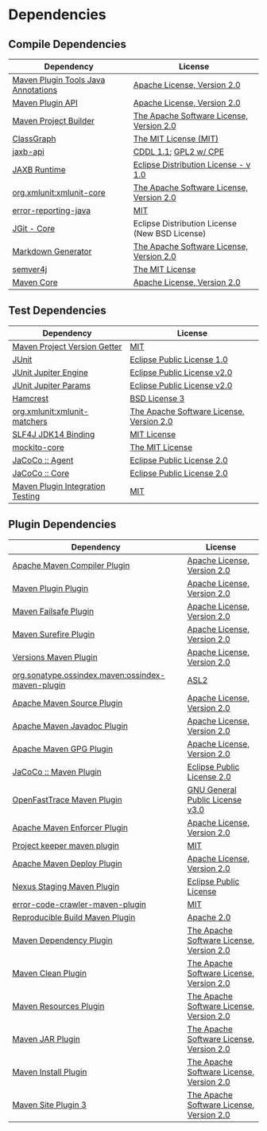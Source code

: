 <!-- @formatter:off -->
# Dependencies

## Compile Dependencies

| Dependency                               | License                                        |
| ---------------------------------------- | ---------------------------------------------- |
| [Maven Plugin Tools Java Annotations][0] | [Apache License, Version 2.0][1]               |
| [Maven Plugin API][2]                    | [Apache License, Version 2.0][1]               |
| [Maven Project Builder][4]               | [The Apache Software License, Version 2.0][5]  |
| [ClassGraph][6]                          | [The MIT License (MIT)][7]                     |
| [jaxb-api][8]                            | [CDDL 1.1][9]; [GPL2 w/ CPE][9]                |
| [JAXB Runtime][11]                       | [Eclipse Distribution License - v 1.0][12]     |
| [org.xmlunit:xmlunit-core][13]           | [The Apache Software License, Version 2.0][5]  |
| [error-reporting-java][15]               | [MIT][16]                                      |
| [JGit - Core][17]                        | Eclipse Distribution License (New BSD License) |
| [Markdown Generator][18]                 | [The Apache Software License, Version 2.0][5]  |
| [semver4j][20]                           | [The MIT License][21]                          |
| [Maven Core][22]                         | [Apache License, Version 2.0][1]               |

## Test Dependencies

| Dependency                             | License                                       |
| -------------------------------------- | --------------------------------------------- |
| [Maven Project Version Getter][24]     | [MIT][16]                                     |
| [JUnit][26]                            | [Eclipse Public License 1.0][27]              |
| [JUnit Jupiter Engine][28]             | [Eclipse Public License v2.0][29]             |
| [JUnit Jupiter Params][28]             | [Eclipse Public License v2.0][29]             |
| [Hamcrest][32]                         | [BSD License 3][33]                           |
| [org.xmlunit:xmlunit-matchers][13]     | [The Apache Software License, Version 2.0][5] |
| [SLF4J JDK14 Binding][36]              | [MIT License][21]                             |
| [mockito-core][38]                     | [The MIT License][39]                         |
| [JaCoCo :: Agent][40]                  | [Eclipse Public License 2.0][41]              |
| [JaCoCo :: Core][40]                   | [Eclipse Public License 2.0][41]              |
| [Maven Plugin Integration Testing][44] | [MIT][16]                                     |

## Plugin Dependencies

| Dependency                                              | License                                       |
| ------------------------------------------------------- | --------------------------------------------- |
| [Apache Maven Compiler Plugin][46]                      | [Apache License, Version 2.0][1]              |
| [Maven Plugin Plugin][48]                               | [Apache License, Version 2.0][1]              |
| [Maven Failsafe Plugin][50]                             | [Apache License, Version 2.0][1]              |
| [Maven Surefire Plugin][52]                             | [Apache License, Version 2.0][1]              |
| [Versions Maven Plugin][54]                             | [Apache License, Version 2.0][1]              |
| [org.sonatype.ossindex.maven:ossindex-maven-plugin][56] | [ASL2][5]                                     |
| [Apache Maven Source Plugin][58]                        | [Apache License, Version 2.0][1]              |
| [Apache Maven Javadoc Plugin][60]                       | [Apache License, Version 2.0][1]              |
| [Apache Maven GPG Plugin][62]                           | [Apache License, Version 2.0][1]              |
| [JaCoCo :: Maven Plugin][64]                            | [Eclipse Public License 2.0][41]              |
| [OpenFastTrace Maven Plugin][66]                        | [GNU General Public License v3.0][67]         |
| [Apache Maven Enforcer Plugin][68]                      | [Apache License, Version 2.0][1]              |
| [Project keeper maven plugin][70]                       | [MIT][16]                                     |
| [Apache Maven Deploy Plugin][72]                        | [Apache License, Version 2.0][1]              |
| [Nexus Staging Maven Plugin][74]                        | [Eclipse Public License][27]                  |
| [error-code-crawler-maven-plugin][76]                   | [MIT][16]                                     |
| [Reproducible Build Maven Plugin][78]                   | [Apache 2.0][5]                               |
| [Maven Dependency Plugin][80]                           | [The Apache Software License, Version 2.0][5] |
| [Maven Clean Plugin][82]                                | [The Apache Software License, Version 2.0][5] |
| [Maven Resources Plugin][84]                            | [The Apache Software License, Version 2.0][5] |
| [Maven JAR Plugin][86]                                  | [The Apache Software License, Version 2.0][5] |
| [Maven Install Plugin][88]                              | [The Apache Software License, Version 2.0][5] |
| [Maven Site Plugin 3][90]                               | [The Apache Software License, Version 2.0][5] |

[40]: https://www.eclemma.org/jacoco/index.html
[70]: https://github.com/exasol/project-keeper-maven-plugin
[15]: https://github.com/exasol/error-reporting-java
[5]: http://www.apache.org/licenses/LICENSE-2.0.txt
[11]: https://eclipse-ee4j.github.io/jaxb-ri/
[52]: https://maven.apache.org/surefire/maven-surefire-plugin/
[82]: http://maven.apache.org/plugins/maven-clean-plugin/
[2]: https://maven.apache.org/ref/3.8.3/maven-plugin-api/
[16]: https://opensource.org/licenses/MIT
[38]: https://github.com/mockito/mockito
[4]: http://maven.apache.org/
[24]: https://github.com/exasol/maven-project-version-getter
[54]: http://www.mojohaus.org/versions-maven-plugin/
[33]: http://opensource.org/licenses/BSD-3-Clause
[46]: https://maven.apache.org/plugins/maven-compiler-plugin/
[9]: https://oss.oracle.com/licenses/CDDL+GPL-1.1
[18]: https://github.com/Steppschuh/Java-Markdown-Generator
[66]: https://github.com/itsallcode/openfasttrace-maven-plugin
[26]: http://junit.org
[41]: https://www.eclipse.org/legal/epl-2.0/
[72]: https://maven.apache.org/plugins/maven-deploy-plugin/
[64]: https://www.jacoco.org/jacoco/trunk/doc/maven.html
[13]: https://www.xmlunit.org/
[39]: https://github.com/mockito/mockito/blob/main/LICENSE
[78]: http://zlika.github.io/reproducible-build-maven-plugin
[21]: http://www.opensource.org/licenses/mit-license.php
[6]: https://github.com/classgraph/classgraph
[8]: https://github.com/eclipse-ee4j/jaxb-api
[28]: https://junit.org/junit5/
[48]: https://maven.apache.org/plugin-tools/maven-plugin-plugin
[58]: https://maven.apache.org/plugins/maven-source-plugin/
[32]: http://hamcrest.org/JavaHamcrest/
[36]: http://www.slf4j.org
[84]: http://maven.apache.org/plugins/maven-resources-plugin/
[0]: https://maven.apache.org/plugin-tools/maven-plugin-annotations
[22]: https://maven.apache.org/ref/3.8.3/maven-core/
[20]: https://github.com/vdurmont/semver4j
[74]: http://www.sonatype.com/public-parent/nexus-maven-plugins/nexus-staging/nexus-staging-maven-plugin/
[50]: https://maven.apache.org/surefire/maven-failsafe-plugin/
[80]: http://maven.apache.org/plugins/maven-dependency-plugin/
[7]: http://opensource.org/licenses/MIT
[27]: http://www.eclipse.org/legal/epl-v10.html
[67]: https://www.gnu.org/licenses/gpl-3.0.html
[86]: http://maven.apache.org/plugins/maven-jar-plugin/
[12]: http://www.eclipse.org/org/documents/edl-v10.php
[1]: https://www.apache.org/licenses/LICENSE-2.0.txt
[68]: https://maven.apache.org/enforcer/maven-enforcer-plugin/
[29]: https://www.eclipse.org/legal/epl-v20.html
[88]: http://maven.apache.org/plugins/maven-install-plugin/
[56]: https://sonatype.github.io/ossindex-maven/maven-plugin/
[17]: https://www.eclipse.org/jgit/
[62]: https://maven.apache.org/plugins/maven-gpg-plugin/
[44]: https://github.com/exasol/maven-plugin-integration-testing
[90]: http://maven.apache.org/plugins/maven-site-plugin/
[60]: https://maven.apache.org/plugins/maven-javadoc-plugin/
[76]: https://github.com/exasol/error-code-crawler-maven-plugin
